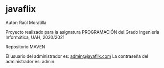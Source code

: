 # javaflix

Autor: Raúl Moratilla

Proyecto realizado para la asignatura PROGRAMACIÓN del Grado Ingeniería Informática, UAH, 2020/2021

Repositorio MAVEN

El usuario del administrador es: admin@javaflix.com
La contraseña del administrador es: admin
